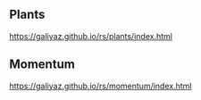 ## Plants
https://galiyaz.github.io/rs/plants/index.html
## Momentum
https://galiyaz.github.io/rs/momentum/index.html
